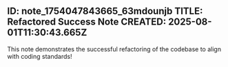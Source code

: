 ID: note_1754047843665_63mdounjb
TITLE: Refactored Success Note
CREATED: 2025-08-01T11:30:43.665Z
---
This note demonstrates the successful refactoring of the codebase to align with coding standards!